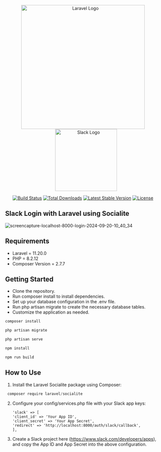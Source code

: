 <p align="center">
    <a href="https://laravel.com" target="_blank">
        <img src="https://raw.githubusercontent.com/laravel/art/master/logo-lockup/5%20SVG/2%20CMYK/1%20Full%20Color/laravel-logolockup-cmyk-red.svg" width="400" alt="Laravel Logo">
    </a>
    <a href="https://slack.com" target="_blank" style="margin-left: 20px;">
        <img src="https://upload.wikimedia.org/wikipedia/commons/7/76/Slack_Icon.png" width="200" alt="Slack Logo">
    </a>
</p>

<p align="center">
<a href="https://github.com/laravel/framework/actions"><img src="https://github.com/laravel/framework/workflows/tests/badge.svg" alt="Build Status"></a>
<a href="https://packagist.org/packages/laravel/framework"><img src="https://img.shields.io/packagist/dt/laravel/framework" alt="Total Downloads"></a>
<a href="https://packagist.org/packages/laravel/framework"><img src="https://img.shields.io/packagist/v/laravel/framework" alt="Latest Stable Version"></a>
<a href="https://packagist.org/packages/laravel/framework"><img src="https://img.shields.io/packagist/l/laravel/framework" alt="License"></a>
</p>

## Slack Login with Laravel using Socialite

![screencapture-localhost-8000-login-2024-09-20-10_40_34](https://github.com/user-attachments/assets/43458425-d9db-4378-acdf-9aa7d145b333)

## Requirements
-  Laravel = 11.20.0
-  PHP = 8.2.12
-  Composer Version = 2.7.7

## Getting Started
-  Clone the repository.
-  Run composer install to install dependencies.
-  Set up your database configuration in the .env file.
-  Run php artisan migrate to create the necessary database tables.
-  Customize the application as needed.

```javascript
composer install
```

```javascript
php artisan migrate
```

```javascript
php artisan serve
```

```javascript
npm install
```

```javascript
npm run build
```
## How to Use

1)  Install the Laravel Socialite package using Composer:
   ```javascript
    composer require laravel/socialite
   ```

2) Configure your config/services.php file with your Slack app keys:
   ```
   'slack' => [
   'client_id' => 'Your App ID', 
   'client_secret' => 'Your App Secret',
   'redirect' => 'http://localhost:8000/auth/slack/callback',
   ],
   ```

4) Create a Slack project here (https://www.slack.com/developers/apps), and copy the App ID and App Secret into the above configuration.
